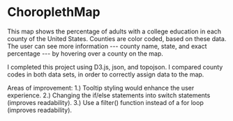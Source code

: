 # ChoroplethMap

This map shows the percentage of adults with a college education in each county of the United States. Counties are color coded, based on these data. The user can see more information --- county name, state, and exact percentage --- by hovering over a county on the map. 

I completed this project using D3.js, json, and topojson. I compared county codes in both data sets, in order to correctly assign data to the map.

Areas of improvement: 
1.) Tooltip styling would enhance the user experience.
2.) Changing the if/else statements into switch statements (improves readability).
3.) Use a filter() function instead of a for loop (improves readability).
